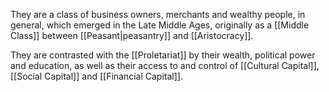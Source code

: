 They are a class of business owners, merchants and wealthy people, in general, which emerged in the Late Middle Ages, originally as a [[Middle Class]] between [[Peasant|peasantry]] and [[Aristocracy]].

They are contrasted with the [[Proletariat]] by their wealth, political power and education, as well as their access to and control of [[Cultural Capital]], [[Social Capital]] and [[Financial Capital]].
